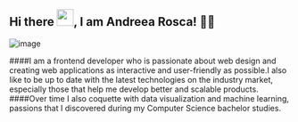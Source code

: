 ## Hi there <img src="https://raw.githubusercontent.com/MartinHeinz/MartinHeinz/master/wave.gif" width="30px">, I am Andreea Rosca! 👩‍💻  

![image](https://user-images.githubusercontent.com/17887606/132406302-59cf6218-3adc-49c2-870d-399f26a60cf7.png)

####I am a frontend developer who is passionate about web design and creating web applications as interactive and user-friendly as possible.I also like to be up to date with the latest technologies on the industry market, especially those that help me develop better and scalable products.
####Over time I also coquette with data visualization and machine learning, passions that I discovered  during my Computer Science bachelor studies.